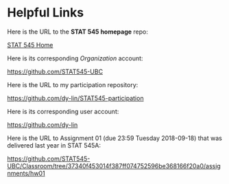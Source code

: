 # Helpful Links

Here is the URL to the **STAT 545 homepage** repo:

[STAT 545 Home](https://github.com/STAT545-UBC/STAT545-home)

Here is its corresponding *Organization* account:

https://github.com/STAT545-UBC

Here is the URL to my participation repository:

https://github.com/dy-lin/STAT545-participation

Here is its corresponding user account:

https://github.com/dy-lin

Here is the URL to Assignment 01 (due 23:59 Tuesday 2018-09-18) that was delivered last year in STAT 545A:

https://github.com/STAT545-UBC/Classroom/tree/37340f453014f387ff074752596be368166f20a0/assignments/hw01


